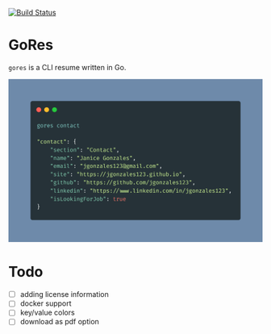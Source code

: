 [![Build Status](https://travis-ci.com/juanri0s/gores.svg?token=9eBACqqKkMnHcyn2HNa7&branch=master)](https://travis-ci.com/juanri0s/gores)

# GoRes

`gores` is a CLI resume written in Go.

![Sample JSON image of gores](/gores.png)

# Todo

- [ ] adding license information
- [ ] docker support
- [ ] key/value colors
- [ ] download as pdf option
